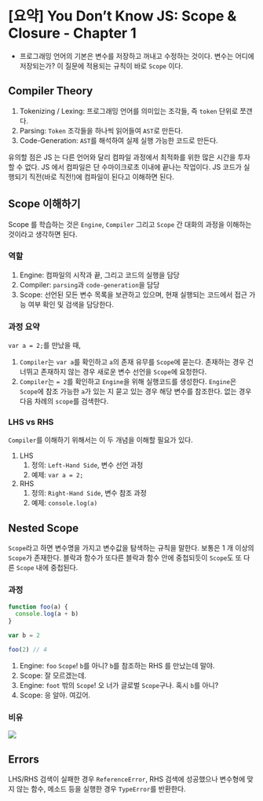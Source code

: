 # [요약] You Don’t Know JS: Scope & Closure - Chapter 1

- 프로그래밍 언어의 기본은 변수를 저장하고 꺼내고 수정하는 것이다. 변수는 어디에 저장되는가? 이 질문에 적용되는 규칙이 바로 `Scope` 이다.

## Compiler Theory

1. Tokenizing / Lexing: 프로그래밍 언어를 의미있는 조각들, 즉 `token` 단위로 쪼갠다.
2. Parsing: `Token` 조각들을 하나씩 읽어들여 `AST`로 만든다.
3. Code-Generation: `AST`를 해석하여 실제 실행 가능한 코드로 만든다.

유의할 점은 JS 는 다른 언어와 달리 컴파일 과정에서 최적화를 위한 많은 시간을 투자할 수 없다. JS 에서 컴파일은 단 수마이크로초 이내에 끝나는 작업이다. JS 코드가 실행되기 직전(바로 직전!)에 컴파일이 된다고 이해하면 된다.

## Scope 이해하기

Scope 를 학습하는 것은 `Engine`, `Compiler` 그리고 `Scope` 간 대화의 과정을 이해하는 것이라고 생각하면 된다.

### 역할

1. Engine: 컴파일의 시작과 끝, 그리고 코드의 실행을 담당
2. Compiler: `parsing`과 `code-generation`을 담당
3. Scope: 선언된 모든 변수 목록을 보관하고 있으며, 현재 실행되는 코드에서 접근 가능 여부 확인 및 검색을 담당한다.

### 과정 요약

`var a = 2;`를 만났을 때,

1. `Compiler`는 `var a`를 확인하고 `a`의 존재 유무를 `Scope`에 묻는다. 존재하는 경우 건너뛰고 존재하지 않는 경우 새로운 변수 선언을 `Scope`에 요청한다.
2. `Compiler`는 `= 2`를 확인하고 `Engine`을 위해 실행코드를 생성한다. `Engine`은 `Scope`에 참조 가능한 `a`가 있는 지 묻고 있는 경우 해당 변수를 참조한다. 없는 경우 다음 차례의 `scope`를 검색한다.

### LHS vs RHS

`Compiler`를 이해하기 위해서는 이 두 개념을 이해할 필요가 있다.

1. LHS
   1. 정의: `Left-Hand Side`, 변수 선언 과정
   2. 예제: `var a = 2;`
2. RHS
   1. 정의: `Right-Hand Side`, 변수 참조 과정
   2. 예제: `console.log(a)`

## Nested Scope

`Scope`라고 하면 변수명을 가지고 변수값을 탐색하는 규칙을 말한다. 보통은 1 개 이상의 `Scope`가 존재한다. 블락과 함수가 또다른 블락과 함수 안에 중첩되듯이 `Scope`도 또 다른 `Scope` 내에 중첩된다.

### 과정

```javascript
function foo(a) {
  console.log(a + b)
}

var b = 2

foo(2) // 4
```

1. Engine: `foo` `Scope`! `b`를 아니? `b`를 참조하는 RHS 를 만났는데 말야.
2. Scope: 잘 모르겠는데.
3. Engine: `foot` 밖의 `Scope`! 오 너가 글로벌 `Scope`구나. 혹시 `b`를 아니?
4. Scope: 응 알아. 여깄어.

### 비유

<img src="https://raw.githubusercontent.com/getify/You-Dont-Know-JS/master/scope%20%26%20closures/fig1.png" />

## Errors

LHS/RHS 검색이 실패한 경우 `ReferenceError`, RHS 검색에 성공했으나 변수형에 맞지 않는 함수, 메소드 등을 실행한 경우 `TypeError`를 반환한다.
